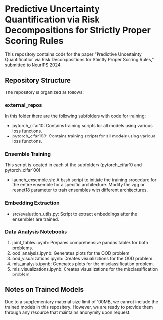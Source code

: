 # Predictive Uncertainty Quantification via Risk Decompositions for Strictly Proper Scoring Rules

This repository contains code for the paper "Predictive Uncertainty Quantification via Risk Decompositions for Strictly Proper Scoring Rules," submitted to NeurIPS 2024.

## Repository Structure

The repository is organized as follows:

### external_repos
In this folder there are the following subfolders with code for training:
- pytorch_cifar10: Contains training scripts for all models using various loss functions.
- pytorch_cifar100: Contains training scripts for all models using various loss functions.
### Ensemble Training
This script is located in each of the subfolders (pytorch_cifar10 and pytorch_cifar100)
- launch_ensemble.sh: A bash script to initiate the training procedure for the entire ensemble for a specific architecture. Modify the vgg or resnet18 parameter to train ensembles with different architectures.
### Embedding Extraction
- src/evaluation_utils.py: Script to extract embeddings after the ensembles are trained.
### Data Analysis Notebooks
1. joint_tables.ipynb: Prepares comprehensive pandas tables for both problems.
2. ood_analysis.ipynb: Generates plots for the OOD problem.
3. ood_visualizations.ipynb: Creates visualizations for the OOD problem.
4. mis_analysis.ipynb: Generates plots for the misclassification problem.
5. mis_visualizations.ipynb: Creates visualizations for the misclassification problem.

## Notes on Trained Models

Due to a supplementary material size limit of 100MB, we cannot include the trained models in this repository. However, we are ready to provide them through any resource that maintains anonymity upon request.